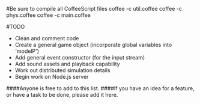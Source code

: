 #Be sure to compile all CoffeeScript files
    coffee -c util.coffee
    coffee -c phys.coffee
    coffee -c main.coffee

#TODO
  * Clean and comment code
  * Create a general game object (incorporate global variables into 'modelP')
  * Add general event constructor (for the input stream)
  * Add sound assets and playback capability
  * Work out distributed simulation details
  * Begin work on Node.js server

####Anyone is free to add to this list.
####If you have an idea for a feature, or have a task to be done, please add it here.
